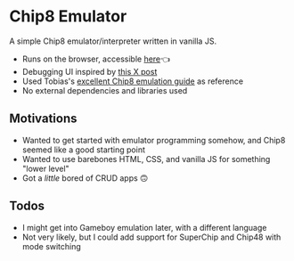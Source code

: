 # Chip8 Emulator

A simple Chip8 emulator/interpreter written in vanilla JS.

- Runs on the browser, accessible [here](https://ishraq10199.github.io/Chip8Emu-JS)👈
- Debugging UI inspired by [this X post](https://x.com/kraptor/status/1153936421209509888)
- Used Tobias's [excellent Chip8 emulation guide](https://tobiasvl.github.io/blog/write-a-chip-8-emulator/) as reference
- No external dependencies and libraries used

## Motivations

- Wanted to get started with emulator programming somehow, and Chip8 seemed like a good starting point
- Wanted to use barebones HTML, CSS, and vanilla JS for something "lower level"
- Got a _little_ bored of CRUD apps 🙃

## Todos

- I might get into Gameboy emulation later, with a different language
- Not very likely, but I could add support for SuperChip and Chip48 with mode switching
